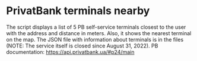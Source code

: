 # PrivatBank terminals nearby
 
The script displays a list of 5 PB self-service terminals closest to the user with the address and distance in meters. Also, it shows the nearest terminal on the map. The JSON file with information about terminals is in the files (NOTE: The service itself is closed since August 31, 2022). PB documentation: https://api.privatbank.ua/#p24/main 

